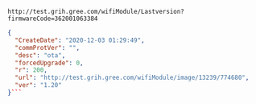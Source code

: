 `http://test.grih.gree.com/wifiModule/Lastversion?firmwareCode=362001063384`

```json
{
  "CreateDate": "2020-12-03 01:29:49",
  "commProtVer": "",
  "desc": "ota",
  "forcedUpgrade": 0,
  "r": 200,
  "url": "http://test.grih.gree.com/wifiModule/image/13239/774680",
  "ver": "1.20"
}```